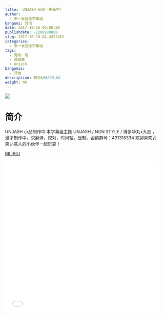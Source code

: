 ```yaml
---
title:  UNJASH 短剧（更新中）
author: 
  - 来一发就走字幕组
bangumi: 其他
date: 2017-10-16 00:00:00
publishdate: -2208988800
slug: 2017-10-16_NA_4322452
categories: 
  - 来一发就走字幕组
tags: 
  - 児嶋一哉
  - 渡部建
  - unjash
bangumis: 
  - 其他
description: 其他&#8226;NA
weight: NA
---
```


![](https://i.imgur.com/NTGwxL9.jpg)

# 简介  
 UNJASH 小品制作中 本字幕组主推 UNJASH / NON STYLE / 博多华丸•大吉 ，漫才制作中，求翻译，校对，时间轴，压制，企鹅群号：431318334 欢迎喜欢お笑い芸人的小伙伴一起玩耍！

  [BILIBILI](https://www.bilibili.com/video/av4322452/)


<div class="vcontainer">  <iframe class='video' src="//www.bilibili.com/html/html5player.html?cid=6992574&aid=4322452" width="100%" height="500" frameborder="0" allowfullscreen="allowfullscreen"></iframe></div>
